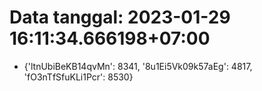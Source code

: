 # Data tanggal: 2023-01-29 16:11:34.666198+07:00

* {'ltnUbiBeKB14qvMn': 8341, '8u1Ei5Vk09k57aEg': 4817, 'fO3nTfSfuKLi1Pcr': 8530}
